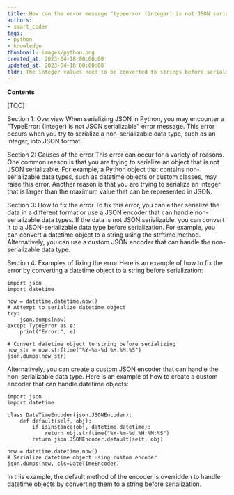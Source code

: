 ```yaml
---
title: How can the error message "typeerror (integer) is not JSON serializable" be resolved while attempting to serialize JSON in python?
authors:
- smart_coder
tags:
- python
- knowledge
thumbnail: images/python.png
created_at: 2023-04-18 00:00:00
updated_at: 2023-04-18 00:00:00
tldr: The integer values need to be converted to strings before serializing JSON.
---
```


**Contents**

[TOC]

Section 1: Overview 
When serializing JSON in Python, you may encounter a "TypeError: (Integer) is not JSON serializable" error message. This error occurs when you try to serialize a non-serializable data type, such as an integer, into JSON format.  

Section 2: Causes of the error 
This error can occur for a variety of reasons. One common reason is that you are trying to serialize an object that is not JSON serializable. For example, a Python object that contains non-serializable data types, such as datetime objects or custom classes, may raise this error. Another reason is that you are trying to serialize an integer that is larger than the maximum value that can be represented in JSON.

Section 3: How to fix the error 
To fix this error, you can either serialize the data in a different format or use a JSON encoder that can handle non-serializable data types. If the data is not JSON serializable, you can convert it to a JSON-serializable data type before serialization. For example, you can convert a datetime object to a string using the strftime method. Alternatively, you can use a custom JSON encoder that can handle the non-serializable data type. 

Section 4: Examples of fixing the error 
Here is an example of how to fix the error by converting a datetime object to a string before serialization: 

```
import json 
import datetime 

now = datetime.datetime.now() 
# Attempt to serialize datetime object
try: 
    json.dumps(now) 
except TypeError as e: 
    print("Error:", e) 

# Convert datetime object to string before serializing 
now_str = now.strftime("%Y-%m-%d %H:%M:%S") 
json.dumps(now_str) 
```

Alternatively, you can create a custom JSON encoder that can handle the non-serializable data type. Here is an example of how to create a custom encoder that can handle datetime objects: 

```
import json 
import datetime 

class DateTimeEncoder(json.JSONEncoder): 
    def default(self, obj): 
        if isinstance(obj, datetime.datetime): 
            return obj.strftime("%Y-%m-%d %H:%M:%S") 
        return json.JSONEncoder.default(self, obj) 

now = datetime.datetime.now() 
# Serialize datetime object using custom encoder 
json.dumps(now, cls=DateTimeEncoder)
```

In this example, the default method of the encoder is overridden to handle datetime objects by converting them to a string before serialization.
